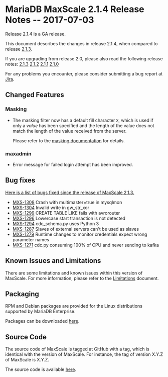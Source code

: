 # MariaDB MaxScale 2.1.4 Release Notes -- 2017-07-03

Release 2.1.4 is a GA release.

This document describes the changes in release 2.1.4, when compared to
release [2.1.3](MaxScale-2.1.3-Release-Notes.md).

If you are upgrading from release 2.0, please also read the following
release notes:
[2.1.3](./MaxScale-2.1.3-Release-Notes.md)
[2.1.2](./MaxScale-2.1.2-Release-Notes.md)
[2.1.1](./MaxScale-2.1.1-Release-Notes.md)
[2.1.0](./MaxScale-2.1.0-Release-Notes.md)

For any problems you encounter, please consider submitting a bug
report at [Jira](https://jira.mariadb.org).

## Changed Features

### Masking

* The masking filter now has a default fill character `X`, which
  is used if only a _value_ has been specified and the length of
  the value does not match the length of the value received from
  the server.

  Please refer to the
  [masking documentation](../Filters/Masking.md)
  for details.

### maxadmin

* Error message for failed login attempt has been improved.

## Bug fixes

[Here is a list of bugs fixed since the release of MaxScale 2.1.3.](https://jira.mariadb.org/issues/?jql=project%20%3D%20MXS%20AND%20issuetype%20%3D%20Bug%20AND%20status%20%3D%20Closed%20AND%20fixVersion%20%3D%202.1.4)

* [MXS-1308](https://jira.mariadb.org/browse/MXS-1308) Crash with multimaster=true in mysqlmon
* [MXS-1304](https://jira.mariadb.org/browse/MXS-1304) Invalid write in gw_str_xor
* [MXS-1299](https://jira.mariadb.org/browse/MXS-1299) CREATE TABLE LIKE fails with avrorouter
* [MXS-1296](https://jira.mariadb.org/browse/MXS-1296) Lowercase start transaction is not detected
* [MXS-1294](https://jira.mariadb.org/browse/MXS-1294) cdc_schema.py uses Python 3
* [MXS-1287](https://jira.mariadb.org/browse/MXS-1287) Slaves of external servers can't be used as slaves
* [MXS-1279](https://jira.mariadb.org/browse/MXS-1279) Runtime changes to monitor credentials expect wrong parameter names
* [MXS-1271](https://jira.mariadb.org/browse/MXS-1271) cdc.py consuming 100% of CPU and never sending to kafka

## Known Issues and Limitations

There are some limitations and known issues within this version of MaxScale.
For more information, please refer to the [Limitations](../About/Limitations.md) document.

## Packaging

RPM and Debian packages are provided for the Linux distributions supported
by MariaDB Enterprise.

Packages can be downloaded [here](https://mariadb.com/resources/downloads).

## Source Code

The source code of MaxScale is tagged at GitHub with a tag, which is identical
with the version of MaxScale. For instance, the tag of version X.Y.Z of MaxScale
is X.Y.Z.

The source code is available [here](https://github.com/mariadb-corporation/MaxScale).
